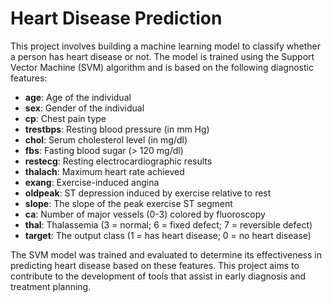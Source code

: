 # Heart Disease Prediction

This project involves building a machine learning model to classify whether a person has heart disease or not. The model is trained using the Support Vector Machine (SVM) algorithm and is based on the following diagnostic features:

- **age**: Age of the individual
- **sex**: Gender of the individual
- **cp**: Chest pain type
- **trestbps**: Resting blood pressure (in mm Hg)
- **chol**: Serum cholesterol level (in mg/dl)
- **fbs**: Fasting blood sugar (> 120 mg/dl)
- **restecg**: Resting electrocardiographic results
- **thalach**: Maximum heart rate achieved
- **exang**: Exercise-induced angina
- **oldpeak**: ST depression induced by exercise relative to rest
- **slope**: The slope of the peak exercise ST segment
- **ca**: Number of major vessels (0-3) colored by fluoroscopy
- **thal**: Thalassemia (3 = normal; 6 = fixed defect; 7 = reversible defect)
- **target**: The output class (1 = has heart disease; 0 = no heart disease)

The SVM model was trained and evaluated to determine its effectiveness in predicting heart disease based on these features. This project aims to contribute to the development of tools that assist in early diagnosis and treatment planning.


